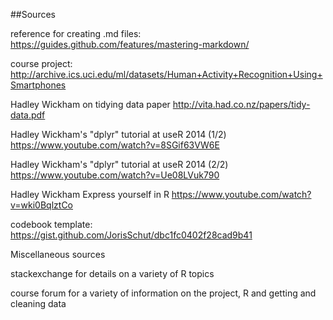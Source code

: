 









##Sources

reference for creating .md files:
https://guides.github.com/features/mastering-markdown/

course project:
http://archive.ics.uci.edu/ml/datasets/Human+Activity+Recognition+Using+Smartphones

Hadley Wickham on tidying data paper
http://vita.had.co.nz/papers/tidy-data.pdf

Hadley Wickham's "dplyr" tutorial at useR 2014 (1/2)
https://www.youtube.com/watch?v=8SGif63VW6E

Hadley Wickham's "dplyr" tutorial at useR 2014 (2/2)
https://www.youtube.com/watch?v=Ue08LVuk790

Hadley Wickham Express yourself in R
https://www.youtube.com/watch?v=wki0BqlztCo    

codebook template:
https://gist.github.com/JorisSchut/dbc1fc0402f28cad9b41


Miscellaneous sources 

stackexchange for details on a variety of R topics

course forum for a variety of information on the project, R and getting and cleaning data

